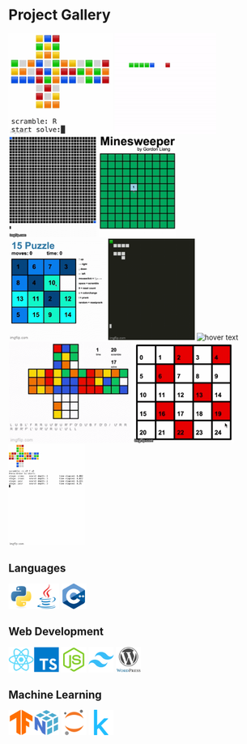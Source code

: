 <div align="left">
  <h1>Project Gallery</h1>
</div>

<p align="left">
  <img src="https://github.com/glianx/rubiks_cube/blob/main/rubiks2.0_demo2.gif" height="200" title="hover text">
  <img src="snake_square.gif" height="200" title="hover text">
  <img src="https://github.com/glianx/mazes/blob/main/dfs_a*.gif" height="200" title="hover text">
  <img src="https://github.com/glianx/games/blob/main/minesweeper3.gif" height="200" title="hover text"> 
  <img src="https://github.com/glianx/games/blob/main/15puzzle.gif" height="200" title="hover text">
  <img src="https://github.com/glianx/mazes/blob/main/binary_game.gif" height="200" title="hover text">
  <img src="https://github.com/glianx/cell_automata/blob/main/life_demo2.gif" height="200" title="hover text">
  <img src="https://github.com/glianx/rubiks_cube/blob/main/rubiks1.0_demo.gif" height="200" title="hover text">
  <img src="https://github.com/glianx/ml_qlearning/blob/main/qlearning.gif" height="200" title="hover text">    
  <img src="https://github.com/glianx/rubiks_cube/blob/main/rubiks3.0_demo3.gif" height="200" title="hover text">

</p>

<div align="left">
  <h2>Languages</h2>
</div>

<img alt="Python" src="https://raw.githubusercontent.com/devicons/devicon/master/icons/python/python-original.svg" width="50" title="Python" /><img alt="Java" src="https://raw.githubusercontent.com/devicons/devicon/master/icons/java/java-original.svg" width="50" title="Java" />
<img alt="C++" src="https://raw.githubusercontent.com/devicons/devicon/master/icons/cplusplus/cplusplus-original.svg" width="50" title="C++" />

<div align="left">
  <h2>Web Development</h2>
</div>

<img alt="React" src="https://raw.githubusercontent.com/devicons/devicon/master/icons/react/react-original.svg" width="50" title="React" /><img alt="TypeScript" src="https://raw.githubusercontent.com/devicons/devicon/master/icons/typescript/typescript-original.svg" width="50" title="TypeScript" />
<img alt="NodeJS" src="https://raw.githubusercontent.com/devicons/devicon/master/icons/nodejs/nodejs-original.svg" width="50" title="NodeJS" />
<img alt="Tailwind" src="https://raw.githubusercontent.com/devicons/devicon/master/icons/tailwindcss/tailwindcss-plain.svg" width="50" title="Tailwind" />
<img alt="WordPress" src="https://github.com/devicons/devicon/blob/master/icons/wordpress/wordpress-original.svg" width="50" title="WordPress" />

<div align="left">
  <h2>Machine Learning</h2>
</div>

<img alt="Tensorflow" src="https://raw.githubusercontent.com/devicons/devicon/master/icons/tensorflow/tensorflow-original.svg" width="50" title="Tensorflow" /><img alt="Numpy" src="https://raw.githubusercontent.com/devicons/devicon/master/icons/numpy/numpy-original.svg" width="50" title="Numpy" />
<img alt="Jupyter" src="https://github.com/devicons/devicon/blob/master/icons/jupyter/jupyter-original.svg" width="50" title="Jupyter" />
<img alt="Kaggle" src="https://github.com/devicons/devicon/blob/master/icons/kaggle/kaggle-original.svg" width="50" title="Kaggle" />

<!--

- 🔭 I’m currently working on ...
- 🌱 I’m currently learning ...
- 👯 I’m looking to collaborate on ...
- 🤔 I’m looking for help with ...
- 💬 Ask me about ...
- 📫 How to reach me: ...
- 😄 Pronouns: ...
- ⚡ Fun fact: ...
-->
